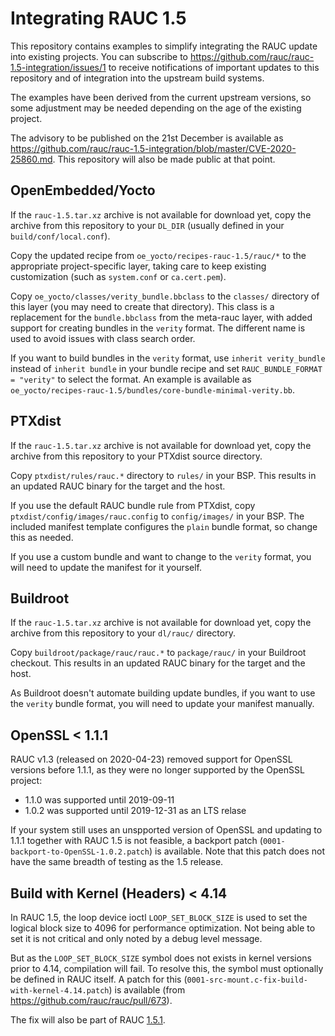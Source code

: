 # Integrating RAUC 1.5

This repository contains examples to simplify integrating the RAUC update into
existing projects. You can subscribe to
https://github.com/rauc/rauc-1.5-integration/issues/1 to receive notifications
of important updates to this repository and of integration into the upstream
build systems.

The examples have been derived from the current upstream versions, so some
adjustment may be needed depending on the age of the existing project.

The advisory to be published on the 21st December is available as
https://github.com/rauc/rauc-1.5-integration/blob/master/CVE-2020-25860.md.
This repository will also be made public at that point.

## OpenEmbedded/Yocto

If the ``rauc-1.5.tar.xz`` archive is not available for download yet, copy the
archive from this repository to your ``DL_DIR`` (usually defined in your
``build/conf/local.conf``).

Copy the updated recipe from ``oe_yocto/recipes-rauc-1.5/rauc/*`` to the appropriate
project-specific layer, taking care to keep existing customization (such as
``system.conf`` or ``ca.cert.pem``).

Copy ``oe_yocto/classes/verity_bundle.bbclass`` to the ``classes/`` directory of
this layer (you may need to create that directory). This class is a replacement
for the ``bundle.bbclass`` from the meta-rauc layer, with added support for
creating bundles in the ``verity`` format. The different name is used to avoid
issues with class search order.

If you want to build bundles in the ``verity`` format, use ``inherit verity_bundle``
instead of ``inherit bundle`` in your bundle recipe and set ``RAUC_BUNDLE_FORMAT
= "verity"`` to select the format. An example is available as
``oe_yocto/recipes-rauc-1.5/bundles/core-bundle-minimal-verity.bb``.

## PTXdist

If the ``rauc-1.5.tar.xz`` archive is not available for download yet, copy the
archive from this repository to your PTXdist source directory.

Copy ``ptxdist/rules/rauc.*`` directory to ``rules/`` in your BSP. This results
in an updated RAUC binary for the target and the host.

If you use the default RAUC bundle rule from PTXdist, copy
``ptxdist/config/images/rauc.config`` to ``config/images/`` in your BSP. The
included manifest template configures the ``plain`` bundle format, so change
this as needed.

If you use a custom bundle and want to change to the ``verity`` format, you will
need to update the manifest for it yourself.

## Buildroot

If the ``rauc-1.5.tar.xz`` archive is not available for download yet, copy the
archive from this repository to your ``dl/rauc/`` directory.

Copy ``buildroot/package/rauc/rauc.*`` to ``package/rauc/`` in your Buildroot
checkout. This results in an updated RAUC binary for the target and the host.

As Buildroot doesn't automate building update bundles, if you want to use the
``verity`` bundle format, you will need to update your manifest manually.

## OpenSSL < 1.1.1

RAUC v1.3 (released on 2020-04-23) removed support for OpenSSL versions before
1.1.1, as they were no longer supported by the OpenSSL project:

* 1.1.0 was supported until 2019-09-11
* 1.0.2 was supported until 2019-12-31 as an LTS relase

If your system still uses an unspported version of OpenSSL and updating to
1.1.1 together with RAUC 1.5 is not feasible, a backport patch
(``0001-backport-to-OpenSSL-1.0.2.patch``) is available. Note that this patch
does not have the same breadth of testing as the 1.5 release.

## Build with Kernel (Headers) < 4.14

In RAUC 1.5, the loop device ioctl ``LOOP_SET_BLOCK_SIZE`` is used to set the
logical block size to 4096 for performance optimization.
Not being able to set it is not critical and only noted by a debug level
message.

But as the ``LOOP_SET_BLOCK_SIZE`` symbol does not exists in kernel versions
prior to 4.14, compilation will fail.
To resolve this, the symbol must optionally be defined in RAUC itself.
A patch for this (``0001-src-mount.c-fix-build-with-kernel-4.14.patch``) is
available (from https://github.com/rauc/rauc/pull/673).

The fix will also be part of RAUC
[1.5.1](https://github.com/rauc/rauc/milestone/12).
